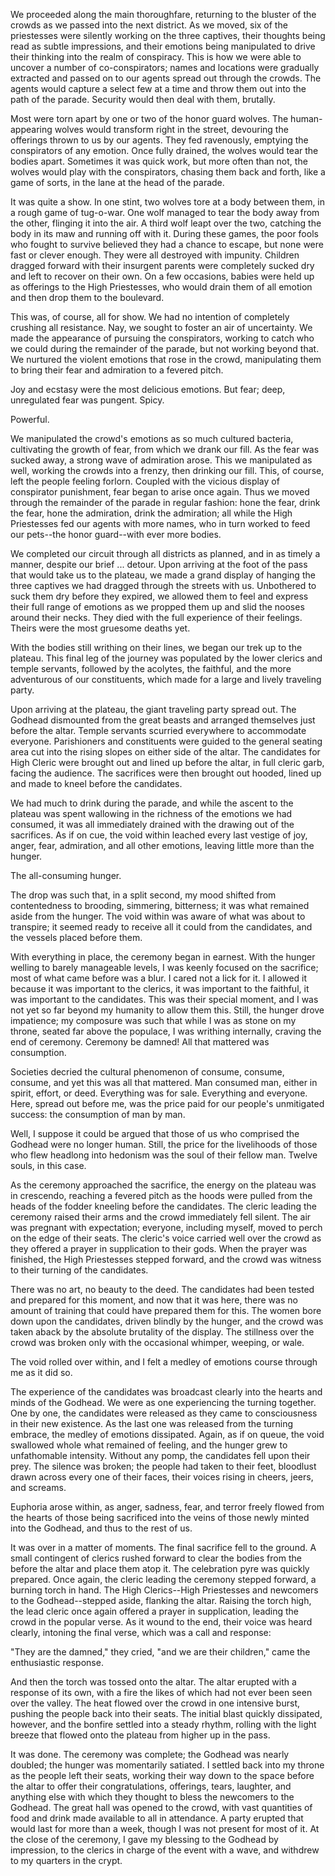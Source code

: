 We proceeded along the main thoroughfare, returning to the bluster of the crowds as we passed into the next district. As we moved, six of the priestesses were silently working on the three captives, their thoughts being read as subtle impressions, and their emotions being manipulated to drive their thinking into the realm of conspiracy. This is how we were able to uncover a number of co-conspirators; names and locations were gradually extracted and passed on to our agents spread out through the crowds. The agents would capture a select few at a time and throw them out into the path of the parade. Security would then deal with them, brutally.

Most were torn apart by one or two of the honor guard wolves. The human-appearing wolves would transform right in the street, devouring the offerings thrown to us by our agents. They fed ravenously, emptying the conspirators of any emotion. Once fully drained, the wolves would tear the bodies apart. Sometimes it was quick work, but more often than not, the wolves would play with the conspirators, chasing them back and forth, like a game of sorts, in the lane at the head of the parade. 

It was quite a show. In one stint, two wolves tore at a body between them, in a rough game of tug-o-war. One wolf managed to tear the body away from the other, flinging it into the air. A third wolf leapt over the two, catching the body in its maw and running off with it. During these games, the poor fools who fought to survive believed they had a chance to escape, but none were fast or clever enough. They were all destroyed with impunity. Children dragged forward with their insurgent parents were completely sucked dry and left to recover on their own. On a few occasions, babies were held up as offerings to the High Priestesses, who would drain them of all emotion and then drop them to the boulevard.

This was, of course, all for show. We had no intention of completely crushing all resistance. Nay, we sought to foster an air of uncertainty. We made the appearance of pursuing the conspirators, working to catch who we could during the remainder of the parade, but not working beyond that. We nurtured the violent emotions that rose in the crowd, manipulating them to bring their fear and admiration to a fevered pitch.

Joy and ecstasy were the most delicious emotions. But fear; deep, unregulated fear was pungent. Spicy.

Powerful.

We manipulated the crowd's emotions as so much cultured bacteria, cultivating the growth of fear, from which we drank our fill. As the fear was sucked away, a strong wave of admiration arose. This we manipulated as well, working the crowds into a frenzy, then drinking our fill. This, of course, left the people feeling forlorn. Coupled with the vicious display of conspirator punishment, fear began to arise once again. Thus we moved through the remainder of the parade in regular fashion: hone the fear, drink the fear, hone the admiration, drink the admiration; all while the High Priestesses fed our agents with more names, who in turn worked to feed our pets--the honor guard--with ever more bodies.

We completed our circuit through all districts as planned, and in as timely a manner, despite our brief ... detour. Upon arriving at the foot of the pass that would take us to the plateau, we made a grand display of hanging the three captives we had dragged through the streets with us. Unbothered to suck them dry before they expired, we allowed them to feel and express their full range of emotions as we propped them up and slid the nooses around their necks. They died with the full experience of their feelings. Theirs were the most gruesome deaths yet.

With the bodies still writhing on their lines, we began our trek up to the plateau. This final leg of the journey was populated by the lower clerics and temple servants, followed by the acolytes, the faithful, and the more adventurous of our constituents, which made for a large and lively traveling party.

Upon arriving at the plateau, the giant traveling party spread out. The Godhead dismounted from the great beasts and arranged themselves just before the altar. Temple servants scurried everywhere to accommodate everyone. Parishioners and  constituents were guided to the general seating area cut into the rising slopes on either side of the altar. The candidates for High Cleric were brought out and lined up before the altar, in full cleric garb, facing the audience. The sacrifices were then brought out hooded, lined up and made to kneel before the candidates.

We had much to drink during the parade, and while the ascent to the plateau was spent wallowing in the richness of the emotions we had consumed, it was all immediately drained with the drawing out of the sacrifices. As if on cue, the void within leached every last vestige of joy, anger, fear, admiration, and all other emotions, leaving little more than the hunger.

The all-consuming hunger.

The drop was such that, in a split second, my mood shifted from contentedness to brooding, simmering, bitterness; it was what remained aside from the hunger. The void within was aware of what was about to transpire; it seemed ready to receive all it could from the candidates, and the vessels placed before them.

With everything in place, the ceremony began in earnest. With the hunger welling to barely manageable levels, I was keenly focused on the sacrifice; most of what came before was a blur. I cared not a lick for it. I allowed it because it was important to the clerics, it was important to the faithful, it was important to the candidates. This was their special moment, and I was not yet so far beyond my humanity to allow them this. Still, the hunger drove impatience; my composure was such that while I was as stone on my throne, seated far above the populace, I was writhing internally, craving the end of ceremony. Ceremony be damned! All that mattered was consumption.

Societies decried the cultural phenomenon of consume, consume, consume, and yet this was all that mattered. Man consumed man, either in spirit, effort, or deed. Everything was for sale. Everything and everyone. Here, spread out before me, was the price paid for our people's unmitigated success: the consumption of man by man.

Well, I suppose it could be argued that those of us who comprised the Godhead were no longer human. Still, the price for the livelihoods of those who flew headlong into hedonism was the soul of their fellow man. Twelve souls, in this case.

As the ceremony approached the sacrifice, the energy on the plateau was in crescendo, reaching a fevered pitch as the hoods were pulled from the heads of the fodder kneeling before the candidates. The cleric leading the ceremony raised their arms and the crowd immediately fell silent. The air was pregnant with expectation; everyone, including myself, moved to perch on the edge of their seats. The cleric's voice carried well over the crowd as they offered a prayer in supplication to their gods. When the prayer was finished, the High Priestesses stepped forward, and the crowd was witness to their turning of the candidates. 

There was no art, no beauty to the deed. The candidates had been tested and prepared for this moment, and now that it was here, there was no amount of training that could have prepared them for this. The women bore down upon the candidates, driven blindly by the hunger, and the crowd was taken aback by the absolute brutality of the display. The stillness over the crowd was broken only with the occasional whimper, weeping, or wale.

The void rolled over within, and I felt a medley of emotions course through me as it did so.

The experience of the candidates was broadcast clearly into the hearts and minds of the Godhead. We were as one experiencing the turning together. One by one, the candidates were released as they came to consciousness in their new existence. As the last one was released from the turning embrace, the medley of emotions dissipated. Again, as if on queue, the void swallowed whole what remained of feeling, and the hunger grew to unfathomable intensity. Without any pomp, the candidates fell upon their prey. The silence was broken; the people had taken to their feet, bloodlust drawn across every one of their faces, their voices rising in cheers, jeers, and screams.

Euphoria arose within, as anger, sadness, fear, and terror freely flowed from the hearts of those being sacrificed into the veins of those newly minted into the Godhead, and thus to the rest of us.

It was over in a matter of moments. The final sacrifice fell to the ground. A small contingent of clerics rushed forward to clear the bodies from the before the altar and place them atop it. The celebration pyre was quickly prepared. Once again, the cleric leading the ceremony stepped forward, a burning torch in hand. The High Clerics--High Priestesses and newcomers to the Godhead--stepped aside, flanking the altar. Raising the torch high, the lead cleric once again offered a prayer in supplication, leading the crowd in the popular verse. As it wound to the end, their voice was heard clearly, intoning the final verse, which was a call and response:

"They are the damned," they cried, "and we are their children," came the enthusiastic response.

And then the torch was tossed onto the altar. The altar erupted with a response of its own, with a fire the likes of which had not ever been seen over the valley. The heat flowed over the crowd in one intensive burst, pushing the people back into their seats. The initial blast quickly dissipated, however, and the bonfire settled into a steady rhythm, rolling with the light breeze that flowed onto the plateau from higher up in the pass.

It was done. The ceremony was complete; the Godhead was nearly doubled; the hunger was momentarily satiated. I settled back into my throne as the people left their seats, working their way down to the space before the altar to offer their congratulations, offerings, tears, laughter, and anything else with which they thought to bless the newcomers to the Godhead. The great hall was opened to the crowd, with vast quantities of food and drink made available to all in attendance. A party erupted that would last for more than a week, though I was not present for most of it. At the close of the ceremony, I gave my blessing to the Godhead by impression, to the clerics in charge of the event with a wave, and withdrew to my quarters in the crypt.